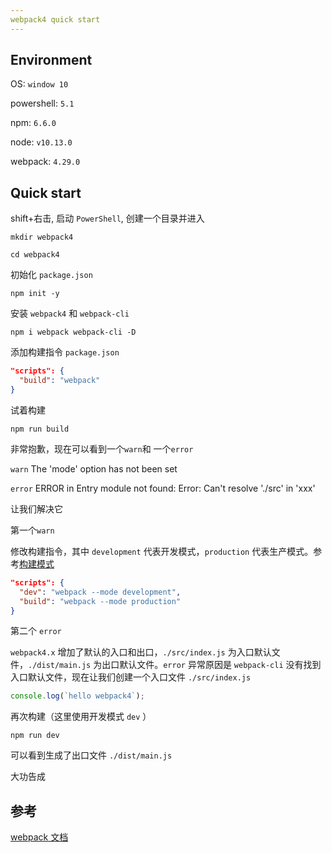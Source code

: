 ```yaml
---
webpack4 quick start
---
```


## Environment

OS: `window 10`

powershell: `5.1`

npm: `6.6.0`

node: `v10.13.0`

webpack: `4.29.0`

## Quick start

shift+右击, 启动 `PowerShell`, 创建一个目录并进入

```
mkdir webpack4
```

```
cd webpack4
```

初始化 `package.json`

```
npm init -y
```

安装 `webpack4` 和 `webpack-cli`

```
npm i webpack webpack-cli -D
```

添加构建指令 `package.json`

```json
"scripts": {
  "build": "webpack"
}
```

试着构建

```
npm run build
```

非常抱歉，现在可以看到一个`warn`和 一个`error`

`warn` The 'mode' option has not been set

`error` ERROR in Entry module not found: Error: Can't resolve './src' in 'xxx'

让我们解决它

第一个`warn`

修改构建指令，其中 `development` 代表开发模式，`production` 代表生产模式。参考[构建模式](https://webpack.js.org/concepts/mode/)

```json
"scripts": {
  "dev": "webpack --mode development",
  "build": "webpack --mode production"
}
```

第二个 `error`

`webpack4.x`  增加了默认的入口和出口，`./src/index.js` 为入口默认文件，`./dist/main.js` 为出口默认文件。`error` 异常原因是  `webpack-cli` 没有找到入口默认文件，现在让我们创建一个入口文件 `./src/index.js`

```javascript
console.log(`hello webpack4`);
```

再次构建（这里使用开发模式 `dev` ）

```
npm run dev
```

可以看到生成了出口文件 `./dist/main.js` 

大功告成



## 参考

[webpack 文档](https://webpack.js.org/concepts/)